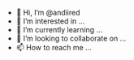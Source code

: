 - 👋 Hi, I’m @andiired
- 👀 I’m interested in ...
- 🌱 I’m currently learning ...
- 💞️ I’m looking to collaborate on ...
- 📫 How to reach me ...

<!---
andiired/andiired is a ✨ special ✨ repository because its `README.md` (this file) appears on your GitHub profile.
You can click the Preview link to take a look at your changes.
--->
